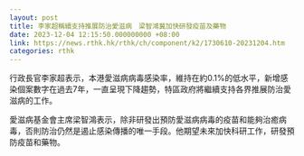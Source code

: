 ```yaml
---
layout: post
title: 李家超稱續支持推展防治愛滋病　梁智鴻冀加快研發疫苗及藥物
date: 2023-12-04 12:15:50.000000000 +08:00
link: https://news.rthk.hk/rthk/ch/component/k2/1730610-20231204.htm
categories: rthk
---
```


行政長官李家超表示，本港愛滋病病毒感染率，維持在約0.1%的低水平，新增感染個案數字在過去7年，一直呈現下降趨勢，特區政府將繼續支持各界推展防治愛滋病的工作。

愛滋病基金會主席梁智鴻表示，除非研發出預防愛滋病病毒的疫苗和能夠治癒病毒，否則防治仍然是遏止感染傳播的唯一手段。他期望未來加快科研工作，研發預防疫苗和藥物。
